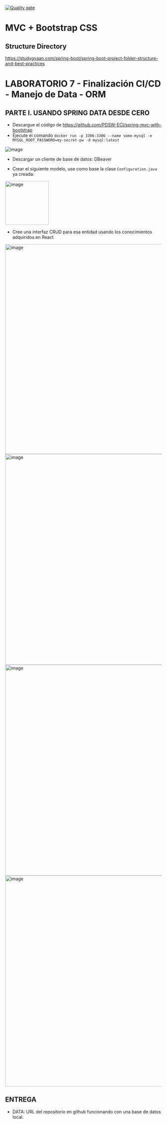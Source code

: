 [![Quality gate](https://sonarcloud.io/api/project_badges/quality_gate?project=PDSW-ECI_spring-mvc-with-bootstrap)](https://sonarcloud.io/summary/new_code?id=PDSW-ECI_spring-mvc-with-bootstrap)

# MVC + Bootstrap CSS

## Structure Directory
https://studygyaan.com/spring-boot/spring-boot-project-folder-structure-and-best-practices


# LABORATORIO 7 - Finalización CI/CD - Manejo de Data - ORM

## PARTE I. USANDO SPRING DATA DESDE CERO
- Descargue el código de https://github.com/PDSW-ECI/spring-mvc-with-bootstrap
- Ejecute el comando `docker run -p 3306:3306 --name some-mysql -e MYSQL_ROOT_PASSWORD=my-secret-pw -d mysql:latest`

![image](https://github.com/koket987/LAB07-CVDS/assets/97971883/b155d679-fe19-4b99-a27a-16985f5ce419)

- Descargar un cliente de base de datos: DBeaver


- Crear el siguiente modelo, use como base la clase `Configuration.java` ya creada:
<img width="140" alt="image" src="https://github.com/PDSW-ECI/labs/assets/4140058/9df565e5-dd4f-4932-b655-49de6a7c78ea">

- Cree una interfaz CRUD para esa entidad usando los conocimientos adquiridos en React

<img width="672" alt="image" src="https://github.com/PDSW-ECI/labs/assets/4140058/67f8763f-920d-4c26-a7e7-cfcbee8cd37c">

<img width="675" alt="image" src="https://github.com/PDSW-ECI/labs/assets/4140058/8030b6b1-741f-4460-92ce-b66156c9857b">

<img width="675" alt="image" src="https://github.com/PDSW-ECI/labs/assets/4140058/652744e8-f2be-496d-9a57-6e72cb652c7f">

<img width="676" alt="image" src="https://github.com/PDSW-ECI/labs/assets/4140058/79383263-86ac-4bee-81d7-d3d9df1b0a60">


## ENTREGA
- DATA: URL del repositorio en github funcionando con una base de datos local.
